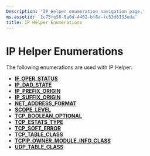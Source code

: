 ```yaml
---
Description: 'IP Helper enumeration navigation page.'
ms.assetid: '1c73fe50-8a0d-4462-bf8a-fc53d8153eda'
title: IP Helper Enumerations
---
```


# IP Helper Enumerations

The following enumerations are used with IP Helper:

-   [**IF\_OPER\_STATUS**](if-oper-status.md)
-   [**IP\_DAD\_STATE**](ip-dad-state.md)
-   [**IP\_PREFIX\_ORIGIN**](ip-prefix-origin.md)
-   [**IP\_SUFFIX\_ORIGIN**](ip-suffix-origin.md)
-   [**NET\_ADDRESS\_FORMAT**](net-address-format.md)
-   [**SCOPE\_LEVEL**](scope-level.md)
-   [**TCP\_BOOLEAN\_OPTIONAL**](tcp-boolean-optional.md)
-   [**TCP\_ESTATS\_TYPE**](tcp-estats-type.md)
-   [**TCP\_SOFT\_ERROR**](tcp-soft-error.md)
-   [**TCP\_TABLE\_CLASS**](tcp-table-class.md)
-   [**TCPIP\_OWNER\_MODULE\_INFO\_CLASS**](tcpip-owner-module-info-class.md)
-   [**UDP\_TABLE\_CLASS**](udp-table-class.md)

 

 



